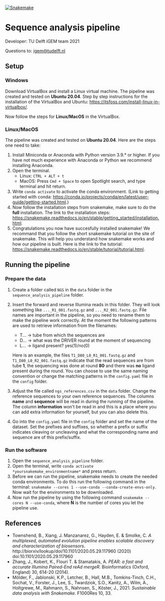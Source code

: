 [![Snakemake](https://img.shields.io/badge/snakemake-≥5.6.0-brightgreen.svg?style=flat)](https://snakemake.readthedocs.io)
# Sequence analysis pipeline
Developer: TU Delft iGEM team 2021

Questions to: igem@tudelft.nl

## Setup
### Windows
Download VirtualBox and install a Linux virtual machine. The pipeline was created and tested on __Ubuntu 20.04__.
Step by step instructions for the installation of the VirtualBox and Ubuntu: https://itsfoss.com/install-linux-in-virtualbox/.

Now follow the steps for __Linux/MacOS__ in the VirtualBox.

### Linux/MacOS
The pipeline was created and tested on __Ubuntu 20.04__. Here are the steps one need to take:
1. Install Miniconda or Anaconda with Python version 3.9.* or higher. If you have not much experience with Anaconda or Python we recommend installing Anaconda.
2. Open the terminal.
    * Linux: `CTRL + ALT + t`
    * MacOS: Press `Cmd + Space` to open Spotlight search, and type terminal and hit return.
3. Write `conda activate` to activate the conda environment. (Link to getting started with conda: https://conda.io/projects/conda/en/latest/user-guide/getting-started.html.)
4. Now follow the installation steps from snakemake, make sure to do the __full__ installation. The link to the installation steps: https://snakemake.readthedocs.io/en/stable/getting_started/installation.html.
5. Congratulations you now have succesfully installed snakemake! We recommand that you follow the short snakemake tutorial on the site of snakemake. This will help you understand how snakemake works and how our pipeline is built. Here is the link to the tutorial: https://snakemake.readthedocs.io/en/stable/tutorial/tutorial.html.

## Running the pipeline

### Prepare the data
1. Create a folder called `NGS` in the `data` folder in the `sequence_analysis_pipeline` folder.
2. Insert the forward and reverse Illumina reads in this folder. They will look something like `..._R1_001.fastq.gz` and `..._R2_001.fastq.gz`. File names are important in the pipeline, so you need to rename them to make the pipeline work correctly. At the moment the following patterns are used to retrieve information from the filenames:
    * T... -> tube from which the sequences are
    * D... -> what was the DRIVER round at the moment of sequencing
    * L... -> ligand present? yes(1)/no(0)

    Here is an example, the files `T1_D80_L0_R1_001.fastq.gz` and `T1_D80_L0_R2_001.fastq.gz` indicate that the read sequences are from tube __1__, the sequencing was done at round __80__ and there was __no__ ligand present during the round. You can choose to use the same naming convention or change the matching patterns in the `config.yaml` file in the `config` folder.
3. Adjust the file called `ngs_references.csv` in the `data` folder. Change the reference sequences to your own reference sequences. The columns __name__ and __sequence__ will be read in during the running of the pipeline. The column __information__ won't be read in and this is a place where you can add extra information for yourself, but you can also delete this.
4. Go into the `config.yaml` file in the `config` folder and set the name of the dataset. Set the prefixes and suffixes, so whether a prefix or suffix indicates cleaving or uncleaving and what the corresponding name and sequence are of this prefix/suffix.

### Run the software
1. Open the `sequence_analysis_pipeline` folder.
2. Open the terminal, write `conda activate *yoursnakemake_environmentname*` and press return.
3. Before we can run the pipeline, snakemake needs to create the needed conda environments. To do this run the following command in the terminal: `snakemake --cores 1 --use-conda --conda-create-envs-only`. Now wait for the environments to be downloaded.
4. Now run the pipeline by using the following command `snakemake --cores N --use-conda`, where __N__ is the number of cores you let the pipeline use.

## References
* Townshend, B., Xiang, J. Manzanarez, G., Hayden, E. & Smolke, C. *A multiplexed, automated evolution pipeline enables scalable discovery and characterization of biosensors*. http://biorxiv/lookup/doi/10.1101/2020.05.29.117960 (2020) doi:10.1101/2020.05.29.117960
* Zhang, J., Kobert, K., Flouri T. & Stamatakis, A. *PEAR: a fast and accurate Illumina Paired-End reAd mergeR.* Bioinformatics (Oxford, England) 30, 614-20 (2014).
* Mölder, F., Jablonski, K.P., Letcher, B., Hall, M.B., Tomkins-Tinch, C.H., Sochat, V., Forster, J., Lee, S., Twardziok, S.O., Kanitz, A., Wilm, A., Holtgrewe, M., Rahmann, S., Nahnsen, S., Köster, J., 2021. *Sustainable data analysis with Snakemake.* F1000Res 10, 33.
